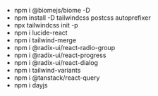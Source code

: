 - npm i @biomejs/biome -D
- npm install -D tailwindcss postcss autoprefixer
- npx tailwindcss init -p
- npm i lucide-react
- npm i tailwind-merge
- npm i @radix-ui/react-radio-group
- npm i @radix-ui/react-progress
- npm i @radix-ui/react-dialog
- npm i tailwind-variants
- npm i @tanstack/react-query
- npm i dayjs
